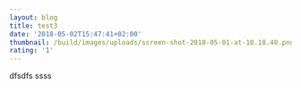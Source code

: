 ```yaml
---
layout: blog
title: test3
date: '2018-05-02T15:47:41+02:00'
thumbnail: /build/images/uploads/screen-shot-2018-05-01-at-10.18.40.png
rating: '1'
---
```

dfsdfs ssss
